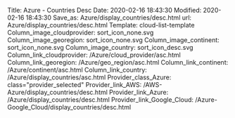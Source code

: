Title: Azure - Countries Desc
Date: 2020-02-16 18:43:30
Modified: 2020-02-16 18:43:30
Save_as: Azure/display_countries/desc.html
url: Azure/display_countries/desc.html
Template: cloud-list-template
Column_image_cloudprovider: sort_icon_none.svg
Column_image_georegion: sort_icon_none.svg
Column_image_continent: sort_icon_none.svg
Column_image_country: sort_icon_desc.svg
Column_link_cloudprovider: /Azure/cloud_provider/asc.html
Column_link_georegion: /Azure/geo_region/asc.html
Column_link_continent: /Azure/continent/asc.html
Column_link_country: /Azure/display_countries/asc.html
Provider_class_Azure: class="provider_selected"
Provider_link_AWS: /AWS-Azure/display_countries/desc.html
Provider_link_Azure: /Azure/display_countries/desc.html
Provider_link_Google_Cloud: /Azure-Google_Cloud/display_countries/desc.html